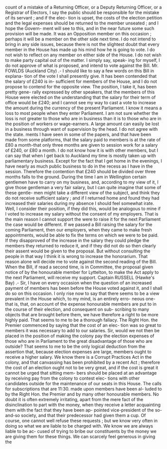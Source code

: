 count of a mistake of a Returning Officer, or a Deputy Returning Officer, or a Registrar of Electors, I say the public should be responsible for the mistake of its servant ; and if the elec- tion is upset, the costs of the election petition and the legal expenses should be returned to the member unseated ; and I hope the Govern- ment will see to this, and in the near future some such provision will be made. It was an Opposition member on this occasion ; perhaps it will be a member on the other side next time. I do not intend to bring in any side issues, because there is not the slightest doubt that every member in the House has made up his mind how he is going to vote. I do not wish to reflect on any member on either side of the House. I do not wish to make party capital out of the matter. I simply say, speak- ing for myself, I do not approve of what is proposed, and intend to vote against the Bill. Mr. FOWLDS (Auckland City) .- I should like to say a few words on this Bill in explana- tion of the vote I shall presently give. It has been contended that the salary of £240 is in- sufficient for members of the House, and I do not propose to contend for the opposite view. The position, I take it, has been pretty gene- rally expressed by other speakers, that the members of this House were elected on the understanding that the salary for their term of office would be £240; and I cannot see my way to cast a vote to increase the amount during the currency of the present Parliament. I know it means a loss to most people when they enter Parliament. I am not sure whether the loss is not greater to those who are in business than it is to those who are in the position of workers or wage-earners. A large amount can easily be lost in a business through want of supervision by the head. I do not agree with the state. ments I have seen in some of the papers, and that have been made from some platforms, that the salary paid to members is at the rate of £80 a month-that only three months are given to session work for a salary of £240, or £80 a month. I do not know how it is with other members, but I can say that when I get back to Auckland my time is mostly taken up with parliamentary business. Except for the fact that I get home in the evenings, I have nearly as much public business to do in the recess as I have in the session. Therefore the contention that £240 should be divided over three months falls to the ground. During the time I am in Wellington certain gentlemen have to carry on my business, and, according to my view of it, I give those gentleman a very fair salary, but I can quite imagine that some of these gentle- men might take a different view of the subject, and think they do not receive sufficient salary ; and if I returned home and found they had increased their salaries during my absence I should feel somewhat irate. Well, I consider their position, if they did this, would be analogous to mine if I voted to increase my salary without the consent of my employers. That is the main reason I cannot support the were to raise it for the next Parliament the case would be different. If we passed a Bill raising the salary for the coming Parliament, then our employers, when they came to make fresh appointments, would be able to fix the terms on which we were to be paid. If they disapproved of the increase in the salary they could pledge the members they returned to reduce it, and if they did not do so then clearly their assent would be given to the proposal. But without consulting the people in that way I think it is wrong to increase the honorarium. That reason alone will decide me to vote against the second reading of the Bill. When the Bill, if read a second time, is in Committee, the proposal given notice of by the honourable member for Lyttelton, to make the Act apply to the next Parliament, will receive my support. Captain RUSSELL (Hawke's Bay) .- Sir, I have on every occasion when the question of an increased payment of members has been before the House voted against it, and I shall do so on this occasion. I only rise now to say that there seems to be a view prevalent in the House which, to my mind, is an entirely erro- neous one-that is, that, on account of the expense honourable members are put to in the course of their election, and consequent on sub- scribing to many objects that are brought before them, we have therefore a right to be more highly paid. That seems to me to be a thorough fallacy. The Right Hon. the Premier commenced by saying that the cost of an elec- tion was so great to members it was necessary to add to our salaries. Sir, would we not then be placed in the position of making the colony pay the election expenses of those who are in Parliament to the great disadvantage of those who are outside? That seems to me to be the only logical deduction from the assertion that, because election expenses are large, members ought to receive a higher salary. We know there is a Corrupt Practices Act in the colony, and that canvassing has been prohibited by a recent Act ; therefore the cost of an election ought not to be very great, and if the cost is great it cannot be urged that sitting mem- bers should be placed at an advantage by receiving pay from the colony to contest elec- tions with other candidates outside for the maintenance of our seats in this House. The calls for subscriptions that are 11:30. made upon members have been al- luded to by the Right Hon. the Premier and by many other honourable members. No doubt it is often extremely irritating, apart from the mere fact of the disinclination to part with the money, when they receive a letter acquainting them with the fact that they have been ap- pointed vice-president of the so-and-so society, and that their predecessor had given them a cup. Of course, one cannot well refuse these requests ; but we know very often in doing so what we are liable to be charged with. We know we are always liable to be ac- cused of trying to bribe our constituents by the money we are giving them for these things. We can scarcely feel generous in giving the 